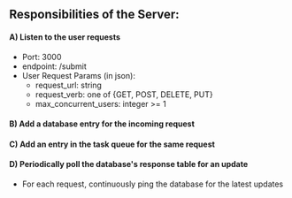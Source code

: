 ## Responsibilities of the Server:

#### A) Listen to the user requests
  * Port: 3000
  * endpoint: /submit
  * User Request Params (in json):
    - request_url: string
    - request_verb: one of {GET, POST, DELETE, PUT}
    - max_concurrent_users: integer >= 1

#### B)  Add a database entry for the incoming request

#### C) Add an entry in the task queue for the same request
  
#### D) Periodically poll the database's response table for an update
  * For each request, continuously ping the database for the latest updates
